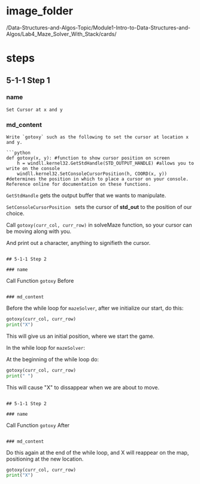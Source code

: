 # image_folder
/Data-Structures-and-Algos-Topic/Module1-Intro-to-Data-Structures-and-Algos/Lab4_Maze_Solver_With_Stack/cards/

# steps

## 5-1-1 Step 1

### name
```
Set Cursor at x and y
```

### md_content
```
Write `gotoxy` such as the following to set the cursor at location x and y.

```python
def gotoxy(x, y): #function to show cursor position on screen
    h = windll.kernel32.GetStdHandle(STD_OUTPUT_HANDLE) #allows you to write on the console
    windll.kernel32.SetConsoleCursorPosition(h, COORD(x, y)) #determines the position in which to place a cursor on your console. Reference online for documentation on these functions. 
```

`GetStdHandle` gets the output buffer that we wants to manipulate. 

`SetConsoleCursorPosition ` sets the cursor of **std_out** to the position of our choice.

Call `gotoxy(curr_col, curr_row)` in solveMaze function, so your cursor can be moving along with you. 

And print out a character, anything to signifieth the cursor.
```

## 5-1-1 Step 2

### name
```
Call Function `gotoxy` Before
```

### md_content
```
Before the while loop for  `mazeSolver`, after we initialize our start, do this:

```python
gotoxy(curr_col, curr_row)
print("X")
```

This will give us an initial position, where we start the game.

In the while loop for `mazeSolver`:

At the beginning of the while loop do:

```python
gotoxy(curr_col, curr_row)
print(" ")
```

This will cause "X" to dissappear when we are about  to move.
```

## 5-1-1 Step 2

### name
```
Call Function `gotoxy` After
```

### md_content
```
Do this again at the end of the while loop, and X will reappear on the map, positioning at the new location.

```python
gotoxy(curr_col, curr_row)
print("X")
```
```
